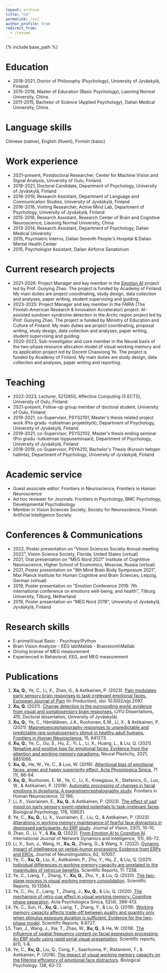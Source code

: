 ```yaml
---
layout: archive
title: "CV"
permalink: /cv/
author_profile: true
redirect_from:
  - /resume
---
```


{% include base_path %}

Education
======
* 2018-2021, Doctor of Philosophy (Psychology), University of Jyväskylä, Finland. 
* 2015-2018, Master of Education (Basic Psychology), Liaoning Normal University, China.
* 2011-2015, Bachelor of Science (Applied Psychology), Dalian Medical University, China. 

Language skills
======
Chinese (native), English (fluent), Finnish (basic)

Work experience
======
* 2021-present, Postdoctoral Researcher, Center for Machine Vision and Signal Analysis, University of Oulu, Finland.
* 2018-2021, Doctoral Candidate, Department of Psychology, University of Jyväskylä, Finland
* 2018-2019, Research Assistant, Department of Language and Communication Studies, University of Jyväskylä, Finland
* 2016-2018, Visiting Researcher, Active Mind Lab, Department of Psychology, University of Jyväskylä, Finland
* 2015-2016, Research Assistant, Research Center of Brain and Cognitive Neuroscience, Liaoning Normal University, China
* 2013-2014, Research Assistant, Department of Psychology, Dalian Medical University
* 2015, Psychiatric Interns, Dalian Seventh People's Hospital & Dalian Mental Health Center
* 2015, Psychologist Assistant, Dalian Airforce Sanatorium
  
Current research projects
======
- 2021-2026: Project Manager and key member in the [Emotion AI](https://emotion-ai.rahtiapp.fi/) project led by Prof. Guoying Zhao. The project is funded by Academy of Finland. My main duties are project coordinating, study design, data collection and analyses, paper writing, student supervising and guiding.
- 2023-2025: Project Manager and key member in the FARIA (The Finnish-American Research & Innovation Accelerator) project: AI-assisted sundown syndrome detection in the Arctic region project led by Prof. Guoying Zhao. The project is funded by Ministry of Education and Culture of Finland. My main duties are project coordinating, proposal writing, study design, data collection and analyses, paper writing, student supervising and guiding. 
- 2020-2023, Sub-investigator and core member in the Neural basis of the two-phase resource allocation model of visual working memory and its application project led by Docent Chaoxiong Ye. The project is funded by Academy of Finland. My main duties are study design, data collection and analyses, paper writing and reporting.

Teaching
======
- 2022-2023, Lecturer, 521285S, Affective Computing (5 ECTS), University of Oulu, Finland
- 2021-present, Follow-up group member of doctoral student, University of Oulu, Finland
- 2019-2021, co-Supervisor, PSYS2101, Master's thesis related project work (Pro gradu -tutkielman projektityöt), Department of Psychology, University of Jyväskylä, Finland 
- 2019-2021, co-Supervisor, PSYS2102, Master's thesis ending seminar (Pro gradu -tutkielman loppuseminaari), Department of Psychology, University of Jyväskylä, Finland 
- 2018-2019, co-Supervisor, PSYA210, Bachelor's Thesis (Kurssin tietojen hallinta), Department of Psychology, University of Jyväskylä, Finland 

Academic service
======
- Guest associate editor: Frontiers in Neuroscience, Frontiers in Human Neuroscience
- Ad hoc reviewer for Journals:  Frontiers in Psychology, BMC Psychology, Developmental Psychobiology
- Member in Vision Sciences Society, Society for Neuroscience, Finnish Artificial Intelligence Society

Conferences & Communications
======
- 2022, Poster presentation on “Vision Sciences Society Annual meeting 2022”, Vision Science Society, Florida, United States (virtual) 
- 2021, Oral presentation on "MEG Nord 2021" Institute of Cogntitive Neuroscience, Higher School of Economics, Moscow, Russia (virtual) 
- 2021, Poster presentation on "8th Mind Brain Body Symposium 2021", Max Planck Institute for Human Cognitive and Brain Sciences, Leipzig, German (virtual) 
- 2019, Poster presentation on "Emotion Conference 2019: 7th international conference on emotions well-being, and health", Tilburg University, Tilburg, Netherland 
- 2019, Poster presentation on "MEG Nord 2019", University of Jyväskylä, Jyväskylä, Finland

Research skills
======
- E-prime\Visual Basic       - Psychopy\Python                            
- Brain Vision Analyzer      - EEG lab\Matlab      - Brainstorm\Matlab          
- Driving license of MEG measurement                          
- Experienced in Behavioral, EEG, and MEG measurement

Publications
======
1.	**Xu, Q.**, Ye, C., Li, X., Zhao, G., & Astikainen, P. (2023). [Pain modulates early sensory brain responses to task-irrelevant emotional faces. European Journal of Pain](https://onlinelibrary.wiley.com/doi/epdf/10.1002/ejp.2097) (In Production), doi: 10.1002/ejp.2097.
2.	**Xu, Q.** (2021). [Change detection in the surrounding world: evidence from visual and somatosensory brain responses.](http://urn.fi/URN:ISBN:978-951-39-8791-6) (JYU Dissertations, 415, Doctoral dissertation, University of Jyväskylä).
3.	**Xu, Q.**, Ye, C., Hämäläinen, J.A., Ruohonen, E.M., Li, X., & Astikainen, P. (2021). [Magnetoencephalography responses to unpredictable and predictable rare somatosensory stimuli in healthy adult humans. Frontiers in Human Neuroscience.](https://www.frontiersin.org/articles/10.3389/fnhum.2021.641273/full) 15, 641273. 
4.	**Xu, Q.**, Ye, C., Gu, S., Hu, Z., Yi, L., Li, X., Huang, L., & Liu, Q. (2021). [Negative and positive bias for emotional faces: Evidence from the attention and working memory paradigms.](https://www.hindawi.com/journals/np/2021/8851066/) Neural Plasticity, 2021, 8851066. 
5.	**Xu, Q.**, He, W., Ye, C., & Luo, W. (2019). [Attentional bias of emotional faces: anger and happy superiority effect. Acta Physiologica Sinica](https://www.researchgate.net/publication/331482831_Attentional_bias_processing_mechanism_of_emotional_faces_anger_and_happiness_superiority_effects), 71 (1), 86-94. 
6.	**Xu, Q.**, Ruohonen, E. M., Ye, C., Li, X., Kreegipuu, K., Stefanics, G., Luo, W., & Astikainen, P. (2018). [Automatic processing of changes in facial emotions in dysphoria: A magnetoencephalography study](https://www.frontiersin.org/articles/10.3389/fnhum.2018.00186/full). Frontiers in Human Neuroscience. 12:186. 
7.	Li, X., Vuoriainen, E., **Xu, Q.**, & Astikainen, P. (2023). [The effect of sad mood on early sensory event-related potentials to task-irrelevant faces]( https://www.sciencedirect.com/science/article/pii/S0301051123000480). Biological Psychology, 178, 108531.
8.	Ye, C., **Xu, Q.**, Li, X., Vuoriainen, E., Liu, Q., & Astikainen, P. (2023). [Alterations in working memory maintenance of fearful face distractors in depressed participants: An ERP study](https://jov.arvojournals.org/article.aspx?articleid=2785293). Journal of Vision, 23(1), 10-10.
9.	Zhao, G., Li, Y., & **Xu, Q.** (2022). [From Emotion AI to Cognitive AI](https://www.sciltp.com/journals/ijndi/article/view/115). International Journal of Network Dynamics and Intelligence, 1(1), 65–72.
10.	Li, X., Sun, J., Wang, H., **Xu, Q.**, Zhang, G., & Wang, X. (2022). [Dynamic impact of intelligence on verbal-humor processing: Evidence from ERPs and EROs.](https://doi.org/10.1016/j.jneuroling.2022.101057) Journal of Neurolinguistics, 62, 101057.
11.	Ye, C., **Xu, Q.**, Liu, X., Astikainen, P., Zhu, Y., Hu, Z., & Liu, Q. (2021). [Individual differences in working memory capacity are unrelated to the magnitudes of retrocue benefits](https://www.nature.com/articles/s41598-021-86515-5). Scientific Reports, 11: 7258.
12.	Ye, C., Liang, T., Zhang, Y., **Xu, Q.**, Zhu, Y., & Liu, Q. (2020). [The two-stage process in visual working memory consolidation](https://www.nature.com/articles/s41598-020-70418-y). Scientific Reports, 10:13564.
13.	Ye, C., Hu, Z., Liang, T., Zhang, J., **Xu, Q.**, & Liu, Q. (2020). [The mechanism of retro-cue effect in visual working memory: Cognitive phase separation](http://journal.psych.ac.cn/xlxb/EN/10.3724/SP.J.1041.2020.00399). Acta Psychologica Sinica, 52(4), 399-413.
14.	Ye, C., Sun, H., **Xu, Q.**, Liang, T., Zhang, Y., & Liu, Q. (2019). [Working memory capacity affects trade-off between quality and quantity only when stimulus exposure duration is sufficient: Evidence for the two-phase model](https://www.nature.com/articles/s41598-019-44998-3). Scientific Reports, 9:8727.
15.	Tian, J., Wang, J., Xia, T., Zhao, W., **Xu, Q.**, & He, W. (2018). [The influence of spatial frequency content on facial expression processing: An ERP study using rapid serial visual presentation](https://www.nature.com/articles/s41598-018-20467-1). Scientific reports, 8(1), 1-8.
16.	Ye, C., **Xu, Q.**, Liu, Q., Cong, F., Saariluoma, P., Ristaniemi, T., & Astikainen, P. (2018). [The impact of visual working memory capacity on the filtering efficiency of emotional face distractors](https://doi.org/10.1016/j.biopsycho.2018.08.009). Biological Psychology. 138, 63-72. 

  

